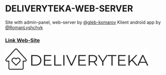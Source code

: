 # DELIVERYTEKA-WEB-SERVER

Site with admin-panel, web-server by [@gleb-komarov](https://github.com/gleb-komarov)
Klient android app by [@RomanLyshchyk](https://github.com/RomanLyshchyk) 

### [Link Web-Site](https://komaroff-site.000webhostapp.com/ "Deliveryteka Web-Site")

![Previes DELIVERYTEKA](/img/logo.svg)
